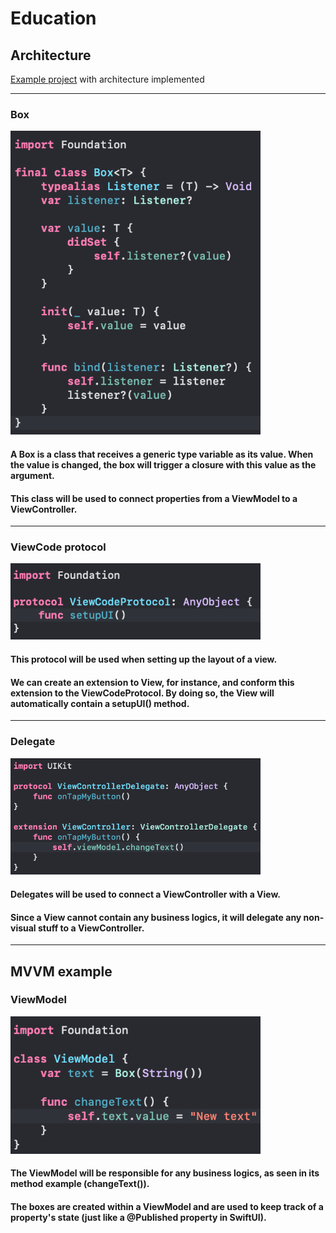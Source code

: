 # Education

## Architecture 

<p>
  <a href="https://github.com/arthursobrosa/Architecture">Example project</a> with architecture implemented
</p>

---

### Box

<p>
  <img src="https://github.com/arthursobrosa/Education/blob/architecture/README-images/Box.png" width="400" alt="Box example image">
</p>

#### A Box is a class that receives a generic type variable as its value. When the value is changed, the box will trigger a closure with this value as the argument.
#### This class will be used to connect properties from a ViewModel to a ViewController.

---

### ViewCode protocol

<p>
  <img src="https://github.com/arthursobrosa/Education/blob/architecture/README-images/ViewCodeProtocol.png" width="400" alt="ViewCode protocol example image">
</p>

#### This protocol will be used when setting up the layout of a view.
#### We can create an extension to View, for instance, and conform this extension to the ViewCodeProtocol. By doing so, the View will automatically contain a setupUI() method.

---

### Delegate

<p>
  <img src="https://github.com/arthursobrosa/Education/blob/architecture/README-images/ViewControllerDelegate.png" width="400" alt="Delegate example image">
</p>

#### Delegates will be used to connect a ViewController with a View.
#### Since a View cannot contain any business logics, it will delegate any non-visual stuff to a ViewController.

---

## MVVM example

### ViewModel

<p>
  <img src="https://github.com/arthursobrosa/Education/blob/architecture/README-images/ViewModel.png" width="400" alt="ViewCode protocol example image">
</p>

#### The ViewModel will be responsible for any business logics, as seen in its method example (changeText()).
#### The boxes are created within a ViewModel and are used to keep track of a property's state (just like a @Published property in SwiftUI).
  
